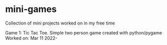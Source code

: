 # mini-games
Collection of mini projects worked on in my free time

Game 1: Tic Tac Toe. Simple two person game created with python/pygame
Worked on: Mar 11 2022-
